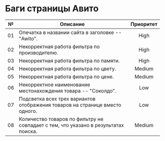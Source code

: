# Баги страницы Авито

| № | Описание | Приоритет | 
| --- | --- | :---: |
| 01 | Опечатка в названии сайта в заголовке -- "Awito". | High | 
| 02 | Некорректная работа фильтра по производителю. | High | 
| 03 | Некорректная работа фильтра по памяти. | High |
| 04 | Некорректная работа фильтра по цвету. | Medium |
| 05 | Некорректная работа фильтра по цене. | Medium |
| 06 | Некорректное наименование местонахождения товара -- "Соколдо". | Low |
| 07 | Подсветка всех трех вариантов отображения товаров на странице вместо одного. | Low |
| 08 | Количество товаров по фильтру не совпадает с тем, что указано в результатах поиска. | Medium |